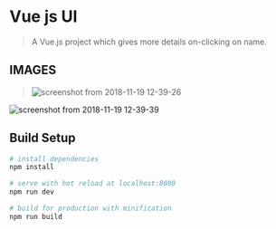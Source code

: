 # Vue js UI
> A Vue.js project which gives more details on-clicking on name.
## IMAGES
>![screenshot from 2018-11-19 12-39-26](https://user-images.githubusercontent.com/36411279/48691395-74469680-ebf8-11e8-907c-5c8fb73a7cad.png)

![screenshot from 2018-11-19 12-39-39](https://user-images.githubusercontent.com/36411279/48691402-7872b400-ebf8-11e8-85c3-75e3503b4365.png)



## Build Setup

``` bash
# install dependencies
npm install

# serve with hot reload at localhost:8080
npm run dev

# build for production with minification
npm run build
```

